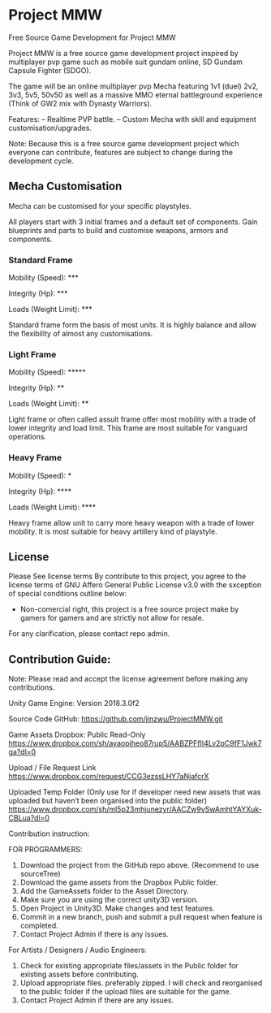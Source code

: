 # Project MMW
Free Source Game Development for Project MMW

Project MMW is a free source game development project inspired by multiplayer pvp game such as mobile suit gundam online, SD Gundam Capsule Fighter (SDGO).

The game will be an online multiplayer pvp Mecha featuring 1v1 (duel) 2v2, 3v3, 5v5, 50v50 as well as a massive MMO eternal battleground experience (Think of GW2 mix with Dynasty Warriors). 

Features:
– Realtime PVP battle. 
– Custom Mecha with skill and equipment customisation/upgrades. 

Note: Because this is a free source game development project which everyone can contribute, features are subject to change during the development cycle.

## Mecha Customisation

Mecha can be customised for your specific playstyles.

All players start with 3 initial frames and a default set of components. Gain blueprints and parts to build and customise weapons, armors and components.

### Standard Frame

Mobility (Speed): ***

Integrity (Hp): ***

Loads (Weight Limit): ***

Standard frame form the basis of most units. It is highly balance and allow the flexibility of almost any customisations.

### Light Frame

Mobility (Speed): *****

Integrity (Hp): **

Loads (Weight Limit): **

Light frame or often called assult frame offer most mobility with a trade of lower integrity and load limit. This frame are most suitable for vanguard operations.

### Heavy Frame

Mobility (Speed): *

Integrity (Hp): ****

Loads (Weight Limit): ****

Heavy frame allow unit to carry more heavy weapon with a trade of lower mobility. It is most suitable for heavy artillery kind of playstyle.

## License
Please See license terms
By contribute to this project, you agree to the license terms of GNU Affero General Public License v3.0 with the sxception of special conditions outline below:
- Non-comercial right, this project is a free source project make by gamers for gamers and are strictly not allow for resale.

For any clarification, please contact repo admin.

## Contribution Guide:
Note: Please read and accept the license agreement before making any contributions.

Unity Game Engine: Version 2018.3.0f2

Source Code
GitHub: https://github.com/jinzwu/ProjectMMW.git

Game Assets
Dropbox: 
Public Read-Only
https://www.dropbox.com/sh/ayaopiheo87rup5/AABZPFfII4Lv2pC9fF1Jwk7ga?dl=0

Upload / File Request Link
https://www.dropbox.com/request/CCG3ezssLHY7aNjafcrX

Uploaded Temp Folder 
(Only use for if developer need new assets that was uploaded but haven’t been organised into the public folder)
https://www.dropbox.com/sh/ml5p23mhjunezyr/AACZw9vSwAmhtYAYXuk-CBLua?dl=0


Contribution instruction: 

FOR PROGRAMMERS:
1. Download the project from the GitHub repo above. (Recommend to use sourceTree)
2. Download the game assets from the Dropbox Public folder.
3. Add the GameAssets folder to the Asset Directory.
4. Make sure you are using the correct unity3D version. 
5. Open Project in Unity3D. Make changes and test features.
6. Commit in a new branch, push and submit a pull request when feature is completed.
7. Contact Project Admin if there is any issues.

For Artists / Designers / Audio Engineers:
1. Check for existing appropriate files/assets in the Public folder for existing assets before contributing.
2. Upload appropriate files. preferably zipped. I will check and reorganised to the public folder if the upload files are suitable for the game.
3. Contact Project Admin if there are any issues. 
